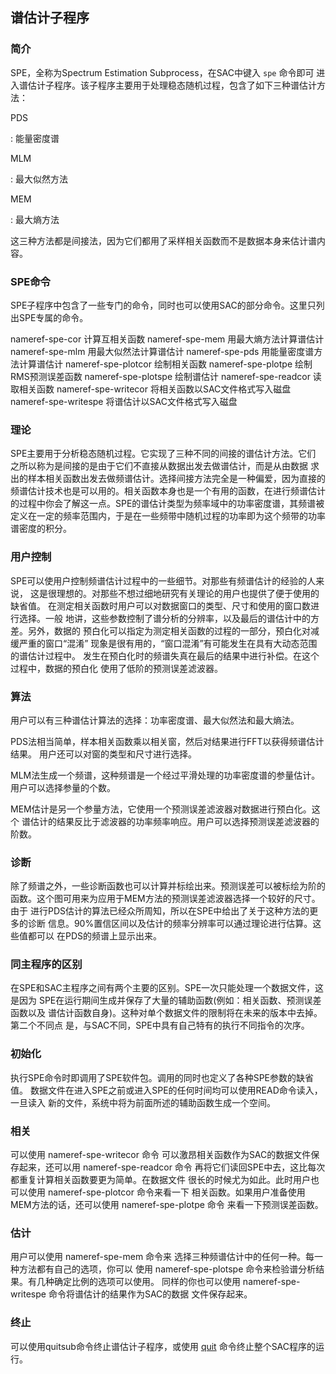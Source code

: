 ## 谱估计子程序

### 简介

SPE，全称为Spectrum Estimation Subprocess，在SAC中键入 `spe` 命令即可
进入谱估计子程序。该子程序主要用于处理稳态随机过程，包含了如下三种谱估计方法：

PDS

:   能量密度谱

MLM

:   最大似然方法

MEM

:   最大熵方法

这三种方法都是间接法，因为它们都用了采样相关函数而不是数据本身来估计谱内容。

### SPE命令

SPE子程序中包含了一些专门的命令，同时也可以使用SAC的部分命令。这里只列出SPE专属的命令。

nameref-spe-cor 计算互相关函数 nameref-spe-mem 用最大熵方法计算谱估计
nameref-spe-mlm 用最大似然法计算谱估计 nameref-spe-pds
用能量密度谱方法计算谱估计 nameref-spe-plotcor 绘制相关函数
nameref-spe-plotpe 绘制RMS预测误差函数 nameref-spe-plotspe 绘制谱估计
nameref-spe-readcor 读取相关函数 nameref-spe-writecor
将相关函数以SAC文件格式写入磁盘 nameref-spe-writespe
将谱估计以SAC文件格式写入磁盘

### 理论

SPE主要用于分析稳态随机过程。它实现了三种不同的间接的谱估计方法。它们
之所以称为是间接的是由于它们不直接从数据出发去做谱估计，而是从由数据
求出的样本相关函数出发去做频谱估计。选择间接方法完全是一种偏爱，因为直接的
频谱估计技术也是可以用的。相关函数本身也是一个有用的函数，在进行频谱估计
的过程中你会了解这一点。SPE的谱估计类型为频率域中的功率密度谱，其频谱被
定义在一定的频率范围内，于是在一些频带中随机过程的功率即为这个频带的功率
谱密度的积分。

### 用户控制

SPE可以使用户控制频谱估计过程中的一些细节。对那些有频谱估计的经验的人来说，
这是很理想的。对那些不想过细地研究有关理论的用户也提供了便于使用的缺省值。
在测定相关函数时用户可以对数据窗口的类型、尺寸和使用的窗口数进行选择。一般
地讲，这些参数控制了谱分析的分辨率，以及最后的谱估计中的方差。另外，数据的
预白化可以指定为测定相关函数的过程的一部分，预白化对减缓严重的窗口“混淆”
现象是很有用的，“窗口混淆”有可能发生在具有大动态范围的谱估计过程中。
发生在预白化时的频谱失真在最后的结果中进行补偿。在这个过程中，数据的预白化
使用了低阶的预测误差滤波器。

### 算法

用户可以有三种谱估计算法的选择：功率密度谱、最大似然法和最大熵法。

PDS法相当简单，样本相关函数乘以相关窗，然后对结果进行FFT以获得频谱估计结果。
用户还可以对窗的类型和尺寸进行选择。

MLM法生成一个频谱，这种频谱是一个经过平滑处理的功率密度谱的参量估计。
用户可以选择参量的个数。

MEM估计是另一个参量方法，它使用一个预测误差滤波器对数据进行预白化。这个
谱估计的结果反比于滤波器的功率频率响应。用户可以选择预测误差滤波器的阶数。

### 诊断

除了频谱之外，一些诊断函数也可以计算并标绘出来。预测误差可以被标绘为阶的
函数。这个图可用来为应用于MEM方法的预测误差滤波器选择一个较好的尺寸。由于
进行PDS估计的算法已经众所周知，所以在SPE中给出了关于这种方法的更多的诊断
信息。90%置信区间以及估计的频率分辨率可以通过理论进行估算。这些值都可以
在PDS的频谱上显示出来。

### 同主程序的区别

在SPE和SAC主程序之间有两个主要的区别。SPE一次只能处理一个数据文件，这是因为
SPE在运行期间生成并保存了大量的辅助函数(例如：相关函数、预测误差函数以及
谱估计函数自身)。这种对单个数据文件的限制将在未来的版本中去掉。第二个不同点
是，与SAC不同，SPE中具有自己特有的执行不同指令的次序。

### 初始化

执行SPE命令时即调用了SPE软件包。调用的同时也定义了各种SPE参数的缺省值。
数据文件在进入SPE之前或进入SPE的任何时间均可以使用READ命令读入，一旦读入
新的文件，系统中将为前面所述的辅助函数生成一个空间。

### 相关

可以使用 nameref-spe-writecor 命令
可以激昂相关函数作为SAC的数据文件保存起来，还可以用 nameref-spe-readcor
命令
再将它们读回SPE中去，这比每次都重复计算相关函数要更为简单。在数据文件
很长的时候尤为如此。此时用户也可以使用 nameref-spe-plotcor 命令来看一下
相关函数。如果用户准备使用MEM方法的话，还可以使用 nameref-spe-plotpe
命令 来看一下预测误差函数。

### 估计

用户可以使用 nameref-spe-mem 命令来
选择三种频谱估计中的任何一种。每一种方法都有自己的选项，你可以 使用
nameref-spe-plotspe 命令来检验谱分析结果。有几种确定比例的选项可以使用。
同样的你也可以使用 nameref-spe-writespe 命令将谱估计的结果作为SAC的数据
文件保存起来。

### 终止

可以使用quitsub命令终止谱估计子程序，或使用 [quit](/commands/quit.md)
命令终止整个SAC程序的运行。
